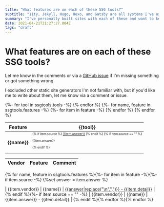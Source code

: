 ```yaml
---
title: "What features are on each of these SSG tools?"
subtitle: "11ty, Jekyll, Hugo, Hexo, and Gatsby are all systems I've used and will be comparing"
summary: "I've personally built sites with each of these and want to keep a list tracking these differences"
date: 2021-04-21T21:27:27.004Z
tags: "draft"
---
```

<a name="top"></a>
# What features are on each of these SSG tools?

Let me know in the comments or via a [GitHub issue](https://github.com/jacebenson/jace.pro/issues/new) if I'm missing something or got something wrong.

I excluded other static site generators I'm not familiar with, but if you'd like me to write about them, let me know via a comment or issue.

<table>
<thead>
  <th>Feature</th>
  {%- for tool in ssgtools.tools -%}
    <th>{{tool}}</th>
  {% endfor %}
</thead>
<tbody>
  {%- for name, feature in ssgtools.features -%}
  <tr>
  <th style="text-align:left">{{name}}</th>
    {%- for item in feature -%}
  <td style="font-size:10px">
    {% if item.source %}
  <a title="{{item.detail}}" href="{{item.source}}">{{item.answer}}</a>
    {% endif %}
    {% if item.source == "" %}
  <p title="{{item.detail}}">{{item.answer}}<p>
    {% endif %}
  </td>
    {% endfor %}
  </tr>
  {% endfor %}
<tbody>
</table>


| Vendor | Feature | Comment |
| ----   | -----   | -----   |
{% for name, feature in ssgtools.features %}{%- for item in feature -%}{%- if item.source -%}
{%set answer = item.answer %}

| {{item.vendor}} | {{name}} | [{{answer|replace("\n",",")}} - {{item.detail}}]({{item.source}}) |
{% endif %}{%- if item.source == "" -%}
| {{item.vendor}} | {{name}} | {{item.answer}} - {{item.detail}} |
{% endif %}{% endfor %}{% endfor %}
